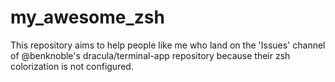 # my_awesome_zsh
This repository aims to help people like me who land on the 'Issues' channel of @benknoble's dracula/terminal-app repository because their zsh colorization is not configured.
